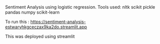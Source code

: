Sentiment Analysis using logistic regression.
Tools used:
  nltk
  scikit
  pickle
  pandas
  numpy
  scikit-learn

To run this :
https://sentiment-analysis-estwaryhkgceczax9ka2do.streamlit.app

This was deployed using streamlit

